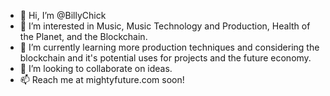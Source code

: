 - 👋 Hi, I’m @BillyChick
- 👀 I’m interested in Music, Music Technology and Production, Health of the Planet, and the Blockchain.
- 🌱 I’m currently learning more production techniques and considering the blockchain and it's potential uses for projects and the future economy.
- 💞️ I’m looking to collaborate on ideas.
- 📫 Reach me at mightyfuture.com soon!

<!---
BillyChick/BillyChick is a ✨ special ✨ repository because its `README.md` (this file) appears on your GitHub profile.
You can click the Preview link to take a look at your changes.
--->
